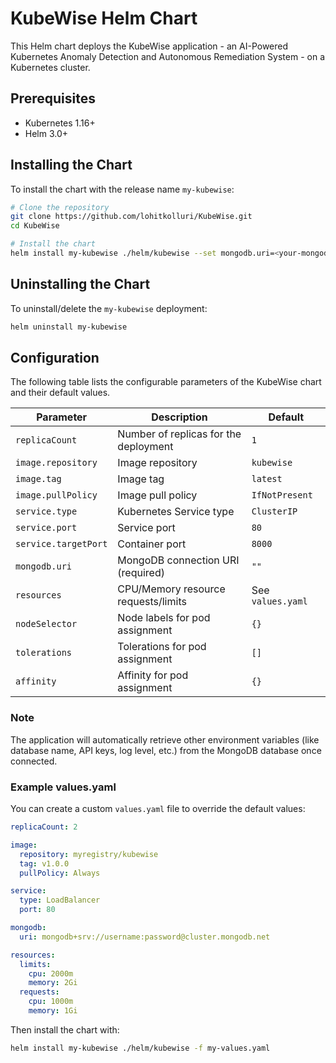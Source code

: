 # KubeWise Helm Chart

This Helm chart deploys the KubeWise application - an AI-Powered Kubernetes Anomaly Detection and Autonomous Remediation System - on a Kubernetes cluster.

## Prerequisites

- Kubernetes 1.16+
- Helm 3.0+

## Installing the Chart

To install the chart with the release name `my-kubewise`:

```bash
# Clone the repository
git clone https://github.com/lohitkolluri/KubeWise.git
cd KubeWise

# Install the chart
helm install my-kubewise ./helm/kubewise --set mongodb.uri=<your-mongodb-uri>
```

## Uninstalling the Chart

To uninstall/delete the `my-kubewise` deployment:

```bash
helm uninstall my-kubewise
```

## Configuration

The following table lists the configurable parameters of the KubeWise chart and their default values.

| Parameter                | Description                                     | Default                |
|--------------------------|-------------------------------------------------|------------------------|
| `replicaCount`           | Number of replicas for the deployment           | `1`                    |
| `image.repository`       | Image repository                                | `kubewise`             |
| `image.tag`              | Image tag                                       | `latest`               |
| `image.pullPolicy`       | Image pull policy                               | `IfNotPresent`         |
| `service.type`           | Kubernetes Service type                         | `ClusterIP`            |
| `service.port`           | Service port                                    | `80`                   |
| `service.targetPort`     | Container port                                  | `8000`                 |
| `mongodb.uri`            | MongoDB connection URI (required)               | `""`                   |
| `resources`              | CPU/Memory resource requests/limits             | See `values.yaml`      |
| `nodeSelector`           | Node labels for pod assignment                  | `{}`                   |
| `tolerations`            | Tolerations for pod assignment                  | `[]`                   |
| `affinity`               | Affinity for pod assignment                     | `{}`                   |

### Note
The application will automatically retrieve other environment variables (like database name, API keys, log level, etc.) from the MongoDB database once connected.

### Example values.yaml

You can create a custom `values.yaml` file to override the default values:

```yaml
replicaCount: 2

image:
  repository: myregistry/kubewise
  tag: v1.0.0
  pullPolicy: Always

service:
  type: LoadBalancer
  port: 80

mongodb:
  uri: mongodb+srv://username:password@cluster.mongodb.net

resources:
  limits:
    cpu: 2000m
    memory: 2Gi
  requests:
    cpu: 1000m
    memory: 1Gi
```

Then install the chart with:

```bash
helm install my-kubewise ./helm/kubewise -f my-values.yaml
```
